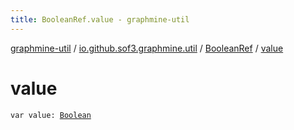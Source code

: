 ```yaml
---
title: BooleanRef.value - graphmine-util
---
```


[graphmine-util](../../index.html) / [io.github.sof3.graphmine.util](../index.html) / [BooleanRef](index.html) / [value](./value.html)

# value

`var value: `[`Boolean`](https://kotlinlang.org/api/latest/jvm/stdlib/kotlin/-boolean/index.html)